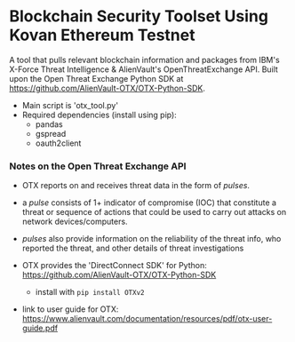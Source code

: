 # Blockchain Security Toolset Using Kovan Ethereum Testnet 

A tool that pulls relevant blockchain information and packages from IBM's X-Force Threat Intelligence & AlienVault's OpenThreatExchange API. Built upon the Open Threat Exchange Python SDK at https://github.com/AlienVault-OTX/OTX-Python-SDK. 
 
  - Main script is 'otx_tool.py'
  - Required dependencies (install using pip):
      - pandas
      - gspread
      - oauth2client

### Notes on the Open Threat Exchange API

- OTX reports on and receives threat data in the form of _pulses_.

- a _pulse_ consists of 1+ indicator of compromise (IOC) that constitute a threat or sequence of actions that could be used to carry out attacks on network devices/computers. 

- _pulses_ also provide information on the reliability of the threat info, who reported the threat, and other details of threat investigations

- OTX provides the 'DirectConnect SDK' for Python:
    https://github.com/AlienVault-OTX/OTX-Python-SDK

    - install with `pip install OTXv2`

- link to user guide for OTX: https://www.alienvault.com/documentation/resources/pdf/otx-user-guide.pdf
